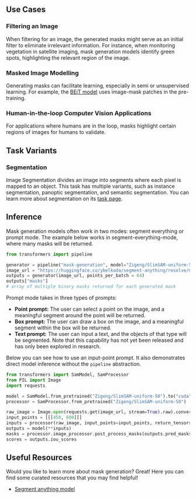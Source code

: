 ## Use Cases

### Filtering an Image

When filtering for an image, the generated masks might serve as an initial filter to eliminate irrelevant information. For instance, when monitoring vegetation in satellite imaging, mask generation models identify green spots, highlighting the relevant region of the image.

### Masked Image Modelling

Generating masks can facilitate learning, especially in semi or unsupervised learning. For example, the [BEiT model](https://huggingface.co/docs/transformers/model_doc/beit) uses image-mask patches in the pre-training.

### Human-in-the-loop Computer Vision Applications

For applications where humans are in the loop, masks highlight certain regions of images for humans to validate.

## Task Variants

### Segmentation

Image Segmentation divides an image into segments where each pixel is mapped to an object. This task has multiple variants, such as instance segmentation, panoptic segmentation, and semantic segmentation. You can learn more about segmentation on its [task page](https://huggingface.co/tasks/image-segmentation).

## Inference

Mask generation models often work in two modes: segment everything or prompt mode. 
The example below works in segment-everything-mode, where many masks will be returned. 

```python
from transformers import pipeline

generator = pipeline("mask-generation", model="Zigeng/SlimSAM-uniform-50", points_per_batch=64, device="cuda")
image_url = "https://huggingface.co/ybelkada/segment-anything/resolve/main/assets/car.png"
outputs = generator(image_url, points_per_batch = 64)
outputs["masks"]
# array of multiple binary masks returned for each generated mask
```

Prompt mode takes in three types of prompts:
- **Point prompt:** The user can select a point on the image, and a meaningful segment around the point will be returned.
- **Box prompt:** The user can draw a box on the image, and a meaningful segment within the box will be returned.
- **Text prompt:** The user can input a text, and the objects of that type will be segmented. Note that this capability has not yet been released and has only been explored in research.

Below you can see how to use an input-point prompt. It also demonstrates direct model inference without the `pipeline` abstraction.

```python
from transformers import SamModel, SamProcessor
from PIL import Image
import requests 

model = SamModel.from_pretrained("Zigeng/SlimSAM-uniform-50").to("cuda")
processor = SamProcessor.from_pretrained("Zigeng/SlimSAM-uniform-50")

raw_image = Image.open(requests.get(image_url, stream=True).raw).convert("RGB")
input_points = [[[450, 600]]]
inputs = processor(raw_image, input_points=input_points, return_tensors="pt").to("cuda")
outputs = model(**inputs)
masks = processor.image_processor.post_process_masks(outputs.pred_masks.cpu(), inputs["original_sizes"].cpu(), inputs["reshaped_input_sizes"].cpu())
scores = outputs.iou_scores
```

## Useful Resources

Would you like to learn more about mask generation? Great! Here you can find some curated resources that you may find helpful!

- [Segment anything model](https://huggingface.co/docs/transformers/main/model_doc/sam)
